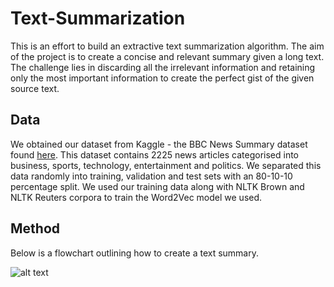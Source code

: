 # Text-Summarization

This is an effort to build an extractive text summarization algorithm. The aim of the project is to create a concise and relevant summary given a long text. The challenge lies in discarding all the irrelevant information and retaining only the most important information to create the perfect gist of the given source text. 

## Data
We obtained our dataset from Kaggle - the BBC News Summary dataset found [here](https://www.kaggle.com/pariza/bbc-news-summary). This dataset contains 2225 news articles categorised into business, sports, technology, entertainment and politics. We separated this data randomly into training, validation and test sets with an 80-10-10 percentage split. We used our training data along with NLTK Brown and NLTK Reuters corpora to train the Word2Vec model we used.

## Method
Below is a flowchart outlining how to create a text summary.

![alt text](https://github.com/aishwaryamuthuvel/Text-Summarization/blob/main/Method_flowchart.jpg?raw=true)




###


